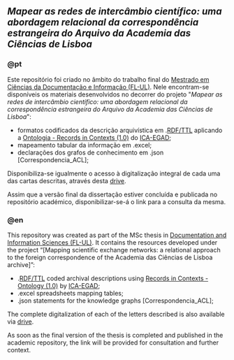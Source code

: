 ## *Mapear as redes de intercâmbio científico: uma abordagem relacional da correspondência estrangeira do Arquivo da Academia das Ciências de Lisboa*

### @pt
Este repositório foi criado no âmbito do trabalho final do [Mestrado em Ciências da Documentação e Informação (FL-UL)](https://www.ulisboa.pt/curso/mestrado/ciencias-da-documentacao-e-informacao). Nele encontram-se disponíveis os materiais desenvolvidos no decorrer do projeto "_Mapear as redes de intercâmbio científico: uma abordagem relacional da correspondência estrangeira do Arquivo da Academia das Ciências de Lisboa_":
- formatos codificados da descrição arquivística em .[RDF/TTL](https://www.w3.org/TR/rdf12-concepts/) aplicando a [Ontologia - Records in Contexts (1.0)](https://www.ica.org/standards/RiC/RiC-O_1-0-2.html) do [ICA-EGAD](https://github.com/ICA-EGAD);
- mapeamento tabular da informação em .excel;
- declarações dos grafos de conhecimento em .json [Correspondencia_ACL];

Disponibiliza-se igualmente o acesso à digitalização integral de cada uma das cartas descritas, através desta [drive](https://drive.google.com/drive/folders/1oBIWkRAHlokDXV6omfk2B71a_sC5Tmp5?usp=share_link).

Assim que a versão final da dissertação estiver concluída e publicada no repositório académico, disponibilizar-se-á o link para a consulta da mesma.

### @en
This repository was created as part of the MSc thesis in [Documentation and Information Sciences (FL-UL)](https://www.ulisboa.pt/curso/mestrado/ciencias-da-documentacao-e-informacao). It contains the resources developed under the project “[Mapping scientific exchange networks: a relational approach to the foreign correspondence of the Academia das Ciências de Lisboa archive]”: 
- .[RDF/TTL](https://www.w3.org/TR/rdf12-concepts/) coded archival descriptions using [Records in Contexts - Ontology (1.0)](https://www.ica.org/standards/RiC/RiC-O_1-0-2.html) by [ICA-EGAD](https://github.com/ICA-EGAD);
- .excel spreadsheets mapping tables;
- .json statements for the knowledge graphs [Correspondencia_ACL];
  
The complete digitalization of each of the letters described is also available via [drive](https://drive.google.com/drive/folders/1oBIWkRAHlokDXV6omfk2B71a_sC5Tmp5?usp=share_link).

As soon as the final version of the thesis is completed and published in the academic repository, the link will be provided for consultation and further context.
